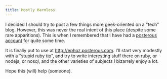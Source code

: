 ```yaml
---
title: Mostly Harmless
---
```


I decided I should try to post a few things more geek-oriented on a "tech"
blog. However, this was never the real intent of this place (despite some rare
apparitions). This is when I remembered that I have had a [posterous
account](http://ephoz.posterous.com/) for quite some time.

It is finally put to use at <http://ephoz.posterous.com>. I'll start very
modestly with a "stupid ruby tip", and try to write interesting stuff there on
ruby, or nodejs, or nosql, and the other varieties of subjects I bizarrely
enjoy a lot.

Hope this (will) help (someone).


